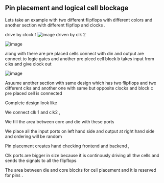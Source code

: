 Pin placement and logical cell blockage 
-------------
Lets take an example with two different flipflops with different colors and another section with different flipflop and clocks .

drive by clock 1
![image](https://github.com/user-attachments/assets/04f25190-aee1-420d-ae24-532bb20005f8)
driven by clk 2

![image](https://github.com/user-attachments/assets/cbbb8b61-dd31-4924-94a8-42d4544da4cf)

along with there are pre placed cells connect with din and output are connect to logic gates and another pre plced cell block b takes input from clks and give clock out

![image](https://github.com/user-attachments/assets/6ae6eb14-0cf7-42e8-b9a4-5e5b2f1802a8)


Asuume another section with same design which has two flipflops and two different clks  and another one with same but opposite clocks and block c pre placed cell is connected 

Complete design look like 

We connect clk 1 and clk2 , 

We fill the area between core and die with these ports 

We place all the input ports on left hand side and output at right hand side  and ordering will be random

Pin placement creates hand checking frontend and backend ,

Clk ports are bigger in size  because it is continously driving all thw cells and sends the signals to all the flipflops 

The area between die and core blocks for cell placement and it is reserved for pins .


